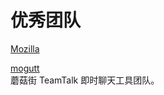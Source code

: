 优秀团队
=======

[Mozilla](https://github.com/mozilla)    

[mogutt](https://github.com/mogutt)    
蘑菇街 TeamTalk 即时聊天工具团队。
